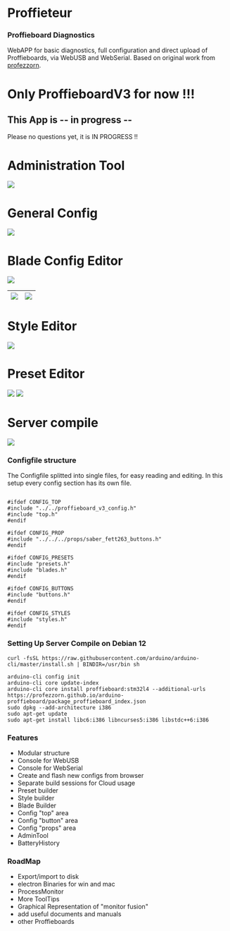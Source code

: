 
# Proffieteur
### Proffieboard Diagnostics
WebAPP for basic diagnostics, full configuration and direct upload of Proffieboards, via WebUSB and WebSerial. 
Based on original work from [profezzorn](https://github.com/profezzorn).

# Only ProffieboardV3 for now !!!

## This App is -- in progress --
Please no questions yet, it is IN PROGRESS !!

# Administration Tool
![](/contrib/admin.PNG)

# General Config
![](/contrib/top.PNG)

# Blade Config Editor
![](/contrib/blades.PNG)

| ![](/contrib/newBladeDefinition.PNG)    | ![](/contrib/newLed.PNG) |
| ----------- | ----------- |

# Style Editor
![](/contrib/styles.PNG)

# Preset Editor
![](/contrib/presets.PNG)
![](/contrib/preset_edit.PNG)



# Server compile
![](/contrib/compile.PNG)



### Configfile structure
The Configfile splitted into single files, for easy reading and editing. In this setup every config section has its own file.
```

#ifdef CONFIG_TOP
#include "../../proffieboard_v3_config.h"
#include "top.h"
#endif

#ifdef CONFIG_PROP
#include "../../../props/saber_fett263_buttons.h"
#endif

#ifdef CONFIG_PRESETS
#include "presets.h"
#include "blades.h"
#endif

#ifdef CONFIG_BUTTONS
#include "buttons.h"
#endif

#ifdef CONFIG_STYLES
#include "styles.h"
#endif
```

### Setting Up Server Compile on Debian 12
```
curl -fsSL https://raw.githubusercontent.com/arduino/arduino-cli/master/install.sh | BINDIR=/usr/bin sh

arduino-cli config init
arduino-cli core update-index
arduino-cli core install proffieboard:stm32l4 --additional-urls https://profezzorn.github.io/arduino-proffieboard/package_proffieboard_index.json
sudo dpkg --add-architecture i386
sudo apt-get update
sudo apt-get install libc6:i386 libncurses5:i386 libstdc++6:i386
```

### Features
* Modular structure
* Console for WebUSB
* Console for WebSerial
* Create and flash new configs from browser
* Separate build sessions for Cloud usage
* Preset builder
* Style builder
* Blade Builder
* Config "top" area
* Config "button" area
* Config "props" area
* AdminTool
* BatteryHistory


### RoadMap
* Export/import to disk
* electron Binaries for win and mac
* ProcessMonitor
* More ToolTips
* Graphical Representation of "monitor fusion"
* add useful documents and manuals
* other Proffieboards

